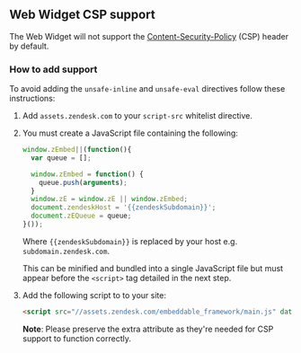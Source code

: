 ## Web Widget CSP support

The Web Widget will not support the [Content-Security-Policy][csp-link] (CSP) header by default.

### How to add support

To avoid adding the `unsafe-inline` and `unsafe-eval` directives follow these instructions:

1. Add `assets.zendesk.com` to your `script-src` whitelist directive.
2. You must create a JavaScript file containing the following:

    ```js
    window.zEmbed||(function(){
      var queue = [];

      window.zEmbed = function() {
        queue.push(arguments);
      }
      window.zE = window.zE || window.zEmbed;
      document.zendeskHost = '{{zendeskSubdomain}}';
      document.zEQueue = queue;
    }());
    ```

    Where `{{zendeskSubdomain}}` is replaced by your host e.g. `subdomain.zendesk.com`.

    This can be minified and bundled into a single JavaScript file but must appear before the `<script>` tag detailed in the next step.
3. Add the following script to to your site:

    ```html
    <script src="//assets.zendesk.com/embeddable_framework/main.js" data-ze-csp="true" async defer></script>
    ```

    **Note**: Please preserve the extra attribute as they're needed for CSP support to function correctly.

[csp-link]: http://www.html5rocks.com/en/tutorials/security/content-security-policy/
